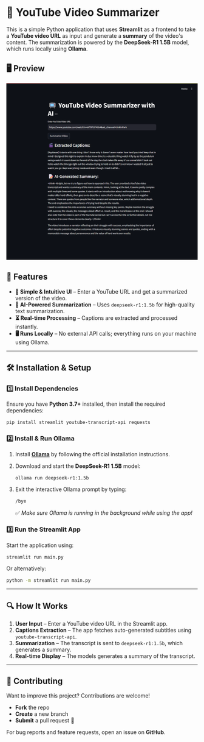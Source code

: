 # 🎥 YouTube Video Summarizer  

This is a simple Python application that uses **Streamlit** as a frontend to take a **YouTube video URL** as input and generate a **summary** of the video's content. The summarization is powered by the **DeepSeek-R1 1.5B** model, which runs locally using **Ollama**.  

## 🖥️ Preview
![preview](/screencapture-localhost-8501-2025-02-01-22_27_35.png)

## 🚀 Features  

- **📌 Simple & Intuitive UI** – Enter a YouTube URL and get a summarized version of the video.  
- **🤖 AI-Powered Summarization** – Uses `deepseek-r1:1.5b` for high-quality text summarization.  
- **⏳ Real-time Processing** – Captions are extracted and processed instantly.  
- **🖥️ Runs Locally** – No external API calls; everything runs on your machine using Ollama.  

---

## 🛠️ Installation & Setup  

### 1️⃣ Install Dependencies  

Ensure you have **Python 3.7+** installed, then install the required dependencies:  

```bash
pip install streamlit youtube-transcript-api requests
```

### 2️⃣ Install & Run Ollama  

1. Install **[Ollama](https://ollama.com/)** by following the official installation instructions.  
2. Download and start the **DeepSeek-R1 1.5B** model:  

   ```bash
   ollama run deepseek-r1:1.5b
   ```

3. Exit the interactive Ollama prompt by typing:  

   ```bash
   /bye
   ```

   ✅ *Make sure Ollama is running in the background while using the app!*  

### 3️⃣ Run the Streamlit App  

Start the application using:  

```bash
streamlit run main.py
```

Or alternatively:  

```bash
python -m streamlit run main.py
```

---

## 🔍 How It Works  

1. **User Input** – Enter a YouTube video URL in the Streamlit app.  
2. **Captions Extraction** – The app fetches auto-generated subtitles using `youtube-transcript-api`.  
3. **Summarization** – The transcript is sent to `deepseek-r1:1.5b`, which generates a summary.  
4. **Real-time Display** – The models generates a summary of the transcript.  

---

## 🤝 Contributing  

Want to improve this project? Contributions are welcome!  

- **Fork** the repo  
- **Create** a new branch  
- **Submit** a pull request 🚀  

For bug reports and feature requests, open an issue on **GitHub**.  
